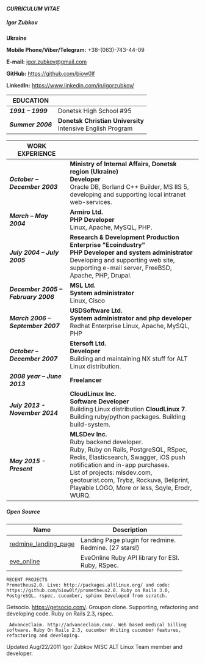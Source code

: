 #### *CURRICULUM VITAE*

##### *Igor Zubkov*

**Ukraine**

**Mobile Phone/Viber/Telegram:** +38-(063)-743-44-09

**E-mail:** igor.zubkov@gmail.com

**GitHub:** https://github.com/biow0lf

**LinkedIn:** https://www.linkedin.com/in/igorzubkov/

| EDUCATION | |
|-----------|-|
| **_1991 – 1999_** | Donetsk High School #95 |
| **_Summer 2006_** | **Donetsk Christian University**<br>Intensive English Program |

| WORK EXPERIENCE | |
|-----------------|-|
| **_October – December 2003_** | **Ministry of Internal Affairs, Donetsk region (Ukraine)**<br>**Developer**<br>Oracle DB, Borland C++ Builder, MS IIS 5, developing and supporting local intranet web-services. |
| **_March – May 2004_** | **Armiro Ltd.**<br>**PHP Developer**<br>Linux, Apache, MySQL, PHP. |
| **_July 2004 – July 2005_** | **Research & Development Production Enterprise "Ecoindustry"**<br>**PHP Developer and system administrator**<br>Developing and supporting web site, supporting e-mail server, FreeBSD, Apache, PHP, Drupal. |
| **_December 2005 – February 2006_** | **MSL Ltd.**<br>**System administrator**<br>Linux, Cisco |
| **_March 2006 – September 2007_** | **USDSoftware Ltd.**<br>**System administrator and php developer**<br>Redhat Enterprise Linux, Apache, MySQL, PHP |
| **_October – December 2007_** | **Etersoft Ltd.**<br>**Developer**<br>Building and maintaining NX stuff for ALT Linux distribution. |
| **_2008 year – June 2013_** | **Freelancer** |
| **_July 2013 - November 2014_** | **CloudLinux Inc.**<br>**Software Developer**<br>Building Linux distribution **CloudLinux 7**. Building ruby/python packages. Building build-system. |
| **_May 2015 - Present_** | **MLSDev Inc.**<br>Ruby backend developer.<br>Ruby, Ruby on Rails, PostgreSQL, RSpec, Redis, Elasticsearch, Swagger, iOS push notification and in-app purchases.<br>List of projects: mlsdev.com, geotourist.com, Trybz, Rockuva, Beliprint, Playable LOGO, More or less, Sqyle, Erodr, WURQ.|

##### Open Source

| Name | Description |
|------|------------|
| <a href="https://github.com/biow0lf/redmine_landing_page">redmine_landing_page<a> | Landing Page plugin for redmine.<br>Redmine. (27 stars!) |
| <a href="https://github.com/biow0lf/eve_online">eve_online</a> | EveOnline Ruby API library for ESI.<br>Ruby, RSpec. |


    RECENT PROJECTS
    Prometheus2.0. Live: http://packages.altlinux.org/ and code: https://github.com/biow0lf/prometheus2.0. Ruby on Rails 3.0, PostgreSQL, rspec, cucumber, sphinx Developed from scratch.
Getsocio. https://getsocio.com/. Groupon clone. Supporting, refactoring and developing code. Ruby on Rails 2.3, rspec.
     
     AdvanceClaim. http://advanceclaim.com/. Web based medical billing software. Ruby On Rails 2.3, cucumber Writing cucumber features, refactoring and developing.
Updated Aug/22/2011 Igor Zubkov
    MISC
    ALT Linux
Team member and developer.
